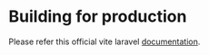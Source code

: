 # Building for production

Please refer this official vite laravel [documentation](https://laravel-vite.dev/guide/essentials/building-for-production.html).
